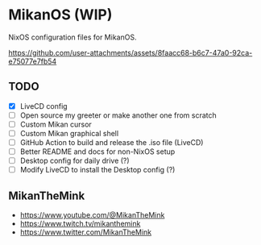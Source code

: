 # MikanOS (WIP)

NixOS configuration files for MikanOS.

https://github.com/user-attachments/assets/8faacc68-b6c7-47a0-92ca-e75077e7fb54

## TODO

- [x] LiveCD config
- [ ] Open source my greeter or make another one from scratch
- [ ] Custom Mikan cursor
- [ ] Custom Mikan graphical shell
- [ ] GitHub Action to build and release the .iso file (LiveCD)
- [ ] Better README and docs for non-NixOS setup
- [ ] Desktop config for daily drive (?)
- [ ] Modify LiveCD to install the Desktop config (?)

## MikanTheMink

- https://www.youtube.com/@MikanTheMink
- https://www.twitch.tv/mikanthemink
- https://www.twitter.com/MikanTheMink
